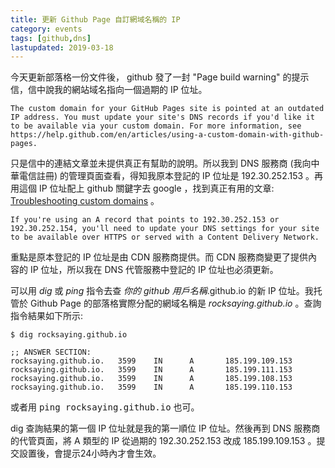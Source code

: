 ```yaml
---
title: 更新 Github Page 自訂網域名稱的 IP
category: events
tags: [github,dns]
lastupdated: 2019-03-18
---
```


今天更新部落格一份文件後， github 發了一封 "Page build warning" 的提示信，信中說我的網站域名指向一個過期的 IP 位址。

```
The custom domain for your GitHub Pages site is pointed at an outdated IP address. You must update your site's DNS records if you'd like it to be available via your custom domain. For more information, see https://help.github.com/en/articles/using-a-custom-domain-with-github-pages.
```

<!--more-->

只是信中的連結文章並未提供真正有幫助的說明。所以我到 DNS 服務商 (我向中華電信註冊) 的管理頁面查看，得知我原本登記的 IP 位址是 192.30.252.153 。再用這個 IP 位址配上 github 關鍵字去 google ，找到真正有用的文章: [Troubleshooting custom domains](https://help.github.com/en/articles/troubleshooting-custom-domains) 。

```
If you're using an A record that points to 192.30.252.153 or 192.30.252.154, you'll need to update your DNS settings for your site to be available over HTTPS or served with a Content Delivery Network. 
```

重點是原本登記的 IP 位址是由 CDN 服務商提供。而 CDN 服務商變更了提供內容的 IP 位址，所以我在 DNS 代管服務中登記的 IP 位址也必須更新。

可以用 *dig* 或 *ping* 指令去查 <var>你的 github 用戶名稱</var>.github.io 的新 IP 位址。我托管於 Github Page 的部落格實際分配的網域名稱是 *rocksaying.github.io* 。查詢指令結果如下所示:

```term
$ dig rocksaying.github.io

;; ANSWER SECTION:
rocksaying.github.io.   3599    IN      A       185.199.109.153
rocksaying.github.io.   3599    IN      A       185.199.111.153
rocksaying.github.io.   3599    IN      A       185.199.108.153
rocksaying.github.io.   3599    IN      A       185.199.110.153
```

或者用 <kbd>ping rocksaying.github.io</kbd> 也可。

dig 查詢結果的第一個 IP 位址就是我的第一順位 IP 位址。然後再到 DNS 服務商的代管頁面，將 A 類型的 IP 從過期的 192.30.252.153 改成 185.199.109.153 。提交設置後，會提示24小時內才會生效。

